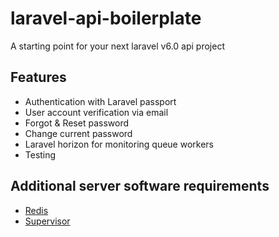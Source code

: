 # laravel-api-boilerplate
A starting point for your next laravel v6.0 api project

## Features
* Authentication with Laravel passport
* User account verification via email
* Forgot & Reset password
* Change current password
* Laravel horizon for monitoring queue workers
* Testing

## Additional server software requirements
* [Redis](https://redis.io/)
* [Supervisor](http://supervisord.org/index.html)